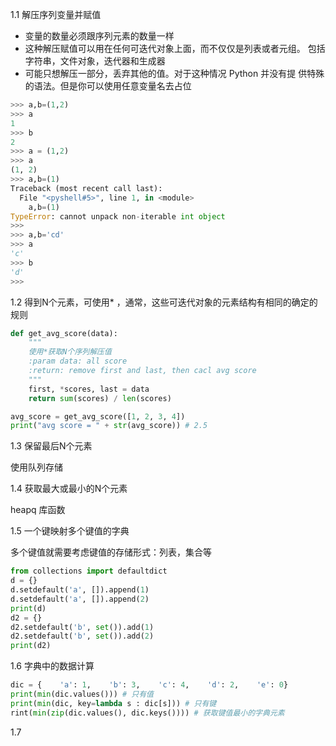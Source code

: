 1.1 解压序列变量并赋值

- 变量的数量必须跟序列元素的数量一样
- 这种解压赋值可以用在任何可迭代对象上面，而不仅仅是列表或者元组。
  包括字符串，文件对象，迭代器和生成器
- 可能只想解压一部分，丢弃其他的值。对于这种情况 Python 并没有提
  供特殊的语法。但是你可以使用任意变量名去占位

```python
>>> a,b=(1,2)
>>> a
1
>>> b
2
>>> a = (1,2)
>>> a
(1, 2)
>>> a,b=(1)
Traceback (most recent call last):
  File "<pyshell#5>", line 1, in <module>
    a,b=(1)
TypeError: cannot unpack non-iterable int object
>>> 
>>> a,b='cd'
>>> a
'c'
>>> b
'd'
>>> 
```

1.2 得到N个元素，可使用* ，通常，这些可迭代对象的元素结构有相同的确定的规则



```python
def get_avg_score(data):
    """
    使用*获取N个序列解压值
    :param data: all score
    :return: remove first and last, then cacl avg score
    """
    first, *scores, last = data
    return sum(scores) / len(scores)

avg_score = get_avg_score([1, 2, 3, 4])
print("avg score = " + str(avg_score)) # 2.5
```

1.3 保留最后N个元素

使用队列存储

1.4 获取最大或最小的N个元素

heapq 库函数

1.5 一个键映射多个键值的字典

多个键值就需要考虑键值的存储形式：列表，集合等

```python
from collections import defaultdict
d = {}
d.setdefault('a', []).append(1)
d.setdefault('a', []).append(2)
print(d)
d2 = {}
d2.setdefault('b', set()).add(1)
d2.setdefault('b', set()).add(2)
print(d2)
```



1.6 字典中的数据计算

```python
dic = {    'a': 1,    'b': 3,    'c': 4,    'd': 2,    'e': 0}
print(min(dic.values())) # 只有值
print(min(dic, key=lambda s : dic[s])) # 只有键
rint(min(zip(dic.values(), dic.keys()))) # 获取键值最小的字典元素
```

1.7 